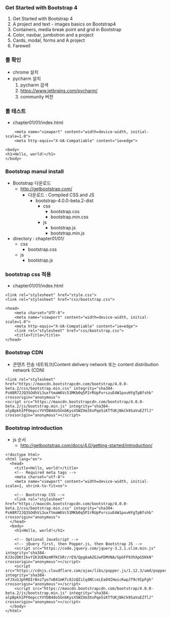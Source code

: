 ### Get Started with Bootstrap 4
1. Get Started with Bootstrap 4
2. A project and text - images basics on Bootstrap4
3. Containers, media break point and grid in Bootstrap
4. Color, navbar, jumbotron and a project
5. Cards, modal, forms and A project
6. Farewell

### 툴 확인 
- chrome 설치 
- pycharm 설치 
    1. pycharm 검색 
    2. https://www.jetbrains.com/pycharm/
    3. community 버전 

### 툴 테스트 
- chapter01/01/index.html

~~~
    <meta name="viewport" content="width=device-width, initial-scale=1.0">
    <meta http-equiv="X-UA-Compatiable" content="ie=edge">
~~~

~~~
<body>
<h1>Hello, world!</h1>
</body>
~~~

### Bootstrap manul install

- Bootstrap 다운로드
    - http://getbootstrap.com/
        - 다운로드 : Compiled CSS and JS
            - bootstrap-4.0.0-beta.2-dist
                - css
                    - bootstrap.css
                    - bootstrap.min.css
                - js
                    - bootstrap.js
                    - bootstrap.min.js
- directory : chapter01/01/
    - css
        - bootstrap.css
    - js
        - bootstrap.js
        
### bootstrap css 적용
- chapter01/01/index.html
    
~~~
<link rel="stylesheet" href="style.css">
<link rel="stylesheet" href="css/bootstrap.css">
~~~    
~~~
<head>
    <meta charset="UTF-8">
    <meta name="viewport" content="width=device-width, initial-scale=1.0">
    <meta http-equiv="X-UA-Compatiable" content="ie=edge">
    <link rel="stylesheet" href="css/bootstrap.css">
    <title>Title</title>
</head>
~~~        

### Bootstrap CDN 
- 콘텐츠 전송 네트워크(Content delivery network 또는 content distribution network (CDN)
~~~
<link rel="stylesheet" href="https://maxcdn.bootstrapcdn.com/bootstrap/4.0.0-beta.2/css/bootstrap.min.css" integrity="sha384-PsH8R72JQ3SOdhVi3uxftmaW6Vc51MKb0q5P2rRUpPvrszuE4W1povHYgTpBfshb" crossorigin="anonymous">
<script src="https://maxcdn.bootstrapcdn.com/bootstrap/4.0.0-beta.2/js/bootstrap.min.js" integrity="sha384-alpBpkh1PFOepccYVYDB4do5UnbKysX5WZXm3XxPqe5iKTfUKjNkCk9SaVuEZflJ" crossorigin="anonymous"></script>
~~~

### Bootstrap introduction 
- js 순서 
    - http://getbootstrap.com/docs/4.0/getting-started/introduction/
~~~
<!doctype html>
<html lang="en">
  <head>
    <title>Hello, world!</title>
    <!-- Required meta tags -->
    <meta charset="utf-8">
    <meta name="viewport" content="width=device-width, initial-scale=1, shrink-to-fit=no">

    <!-- Bootstrap CSS -->
    <link rel="stylesheet" href="https://maxcdn.bootstrapcdn.com/bootstrap/4.0.0-beta.2/css/bootstrap.min.css" integrity="sha384-PsH8R72JQ3SOdhVi3uxftmaW6Vc51MKb0q5P2rRUpPvrszuE4W1povHYgTpBfshb" crossorigin="anonymous">
  </head>
  <body>
    <h1>Hello, world!</h1>

    <!-- Optional JavaScript -->
    <!-- jQuery first, then Popper.js, then Bootstrap JS -->
    <script src="https://code.jquery.com/jquery-3.2.1.slim.min.js" integrity="sha384-KJ3o2DKtIkvYIK3UENzmM7KCkRr/rE9/Qpg6aAZGJwFDMVNA/GpGFF93hXpG5KkN" crossorigin="anonymous"></script>
    <script src="https://cdnjs.cloudflare.com/ajax/libs/popper.js/1.12.3/umd/popper.min.js" integrity="sha384-vFJXuSJphROIrBnz7yo7oB41mKfc8JzQZiCq4NCceLEaO4IHwicKwpJf9c9IpFgh" crossorigin="anonymous"></script>
    <script src="https://maxcdn.bootstrapcdn.com/bootstrap/4.0.0-beta.2/js/bootstrap.min.js" integrity="sha384-alpBpkh1PFOepccYVYDB4do5UnbKysX5WZXm3XxPqe5iKTfUKjNkCk9SaVuEZflJ" crossorigin="anonymous"></script>
  </body>
</html>
~~~